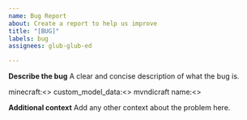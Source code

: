 ```yaml
---
name: Bug Report
about: Create a report to help us improve
title: "[BUG]"
labels: bug
assignees: glub-glub-ed

---
```


**Describe the bug**
A clear and concise description of what the bug is.

minecraft:<>
custom_model_data:<>
mvndicraft name:<>

**Additional context**
Add any other context about the problem here.
